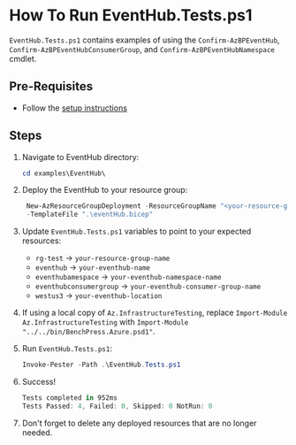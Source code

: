 # How To Run EventHub.Tests.ps1

`EventHub.Tests.ps1` contains examples of using the `Confirm-AzBPEventHub`, `Confirm-AzBPEventHubConsumerGroup`,
and `Confirm-AzBPEventHubNamespace` cmdlet.

## Pre-Requisites

- Follow the [setup instructions](../README.md)

## Steps

1. Navigate to EventHub directory:

   ```Powershell
   cd examples\EventHub\
   ```

1. Deploy the EventHub to your resource group:

   ```Powershell
    New-AzResourceGroupDeployment -ResourceGroupName "<your-resource-group-name>"`
    -TemplateFile ".\eventHub.bicep"
   ```

1. Update `EventHub.Tests.ps1` variables to point to your expected resources:

   - `rg-test` -> `your-resource-group-name`
   - `eventhub` -> `your-eventhub-name`
   - `eventhubamespace` -> `your-eventhub-namespace-name`
   - `eventhubconsumergroup` -> `your-eventhub-consumer-group-name`
   - `westus3` -> `your-eventhub-location`

1. If using a local copy of `Az.InfrastructureTesting`, replace `Import-Module Az.InfrastructureTesting` with
`Import-Module "../../bin/BenchPress.Azure.psd1"`.

1. Run `EventHub.Tests.ps1`:

   ```Powershell
   Invoke-Pester -Path .\EventHub.Tests.ps1
   ```

1. Success!

   ```Powershell
   Tests completed in 952ms
   Tests Passed: 4, Failed: 0, Skipped: 0 NotRun: 0
   ```

1. Don't forget to delete any deployed resources that are no longer needed.
